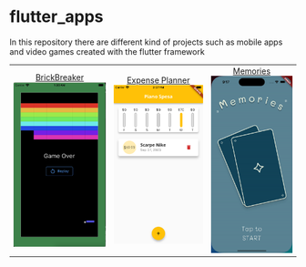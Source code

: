 # flutter_apps
In this repository there are different kind of projects such as mobile apps and video games created with the flutter framework


<div style="text-align: center">
    <table>
        <tr>
        	<td style="text-align: center">
                <a href="https://github.com/ChristianGiuseppe/flutter_apps/tree/main/brick_break">BrickBreaker</a>
                <img width="180" alt="BrickBreaker" src="https://github.com/ChristianGiuseppe/flutter_apps/blob/main/brick_break/BrickBreak_end.png" />
        	</td>
           <td style="text-align: center">
                <a href="https://github.com/ChristianGiuseppe/flutter_apps/tree/main/expense_planner">Expense Planner</a>
                <img width="180" alt="Expense Planner" src="https://github.com/ChristianGiuseppe/flutter_apps/blob/main/expense_planner/expense_planner.png" />
          </td>
          <td style="text-align: center">
                <a href="https://github.com/ChristianGiuseppe/flutter_apps/tree/main/memories">Memories</a>
                <img width="180" alt="Memories" src="https://github.com/ChristianGiuseppe/flutter_apps/blob/main/memories/memories.gif" />
          </td>
      </tr>
      <tr>
      </td>
</table>
</div>
